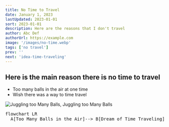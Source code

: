 ```yaml
---
title: No Time to Travel
date: January 1, 2023
lastUpdated: 2023-01-01
sort: 2023-01-01
description: Here are the reasons that I don't travel
author: Abc Def
authorUrl: https://example.com
image: '/images/no-time.webp'
tags: ['no travel']
prev: ''
next: 'idea-time-traveling'
---
```

## Here is the main reason there is no time to travel

* Too many balls in the air at one time
* Wish there was a way to time travel

![Juggling too Many Balls, Juggling too Many Balls](/images/no-time.webp)

<pre class="mermaid bg-white flex justify-center">
flowchart LR
  A[Too Many Balls in the Air]--> B[Dream of Time Traveling]
</pre>
